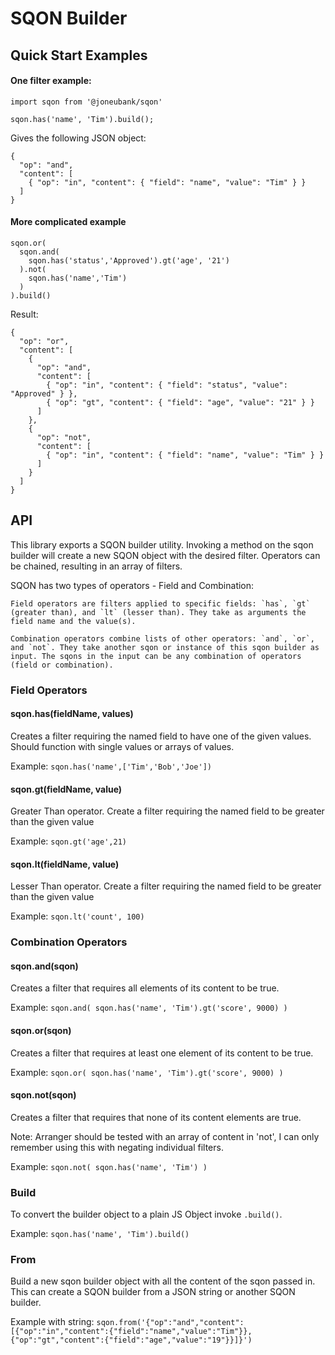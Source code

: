 # SQON Builder

## Quick Start Examples

#### One filter example:

```
import sqon from '@joneubank/sqon'

sqon.has('name', 'Tim').build();

```

Gives the following JSON object:

```
{
  "op": "and",
  "content": [
    { "op": "in", "content": { "field": "name", "value": "Tim" } }
  ]
}
```

#### More complicated example

```
sqon.or(
  sqon.and(
    sqon.has('status','Approved').gt('age', '21')
  ).not(
    sqon.has('name','Tim')
  )
).build()
```

Result:

```
{
  "op": "or",
  "content": [
    {
      "op": "and",
      "content": [
        { "op": "in", "content": { "field": "status", "value": "Approved" } },
        { "op": "gt", "content": { "field": "age", "value": "21" } }
      ]
    },
    {
      "op": "not",
      "content": [
        { "op": "in", "content": { "field": "name", "value": "Tim" } }
      ]
    }
  ]
}
```

## API

This library exports a SQON builder utility. Invoking a method on the sqon builder will create a new SQON object with the desired filter. Operators can be chained, resulting in an array of filters.

SQON has two types of operators - Field and Combination:

    Field operators are filters applied to specific fields: `has`, `gt` (greater than), and `lt` (lesser than). They take as arguments the field name and the value(s).

    Combination operators combine lists of other operators: `and`, `or`, and `not`. They take another sqon or instance of this sqon builder as input. The sqons in the input can be any combination of operators (field or combination).

### Field Operators

#### sqon.has(fieldName, values)

Creates a filter requiring the named field to have one of the given values. Should function with single values or arrays of values.

Example: `sqon.has('name',['Tim','Bob','Joe'])`

#### sqon.gt(fieldName, value)

Greater Than operator. Create a filter requiring the named field to be greater than the given value

Example: `sqon.gt('age',21)`

#### sqon.lt(fieldName, value)

Lesser Than operator. Create a filter requiring the named field to be greater than the given value

Example: `sqon.lt('count', 100)`

### Combination Operators

#### sqon.and(sqon)

Creates a filter that requires all elements of its content to be true.

Example: `sqon.and( sqon.has('name', 'Tim').gt('score', 9000) )`

#### sqon.or(sqon)

Creates a filter that requires at least one element of its content to be true.

Example: `sqon.or( sqon.has('name', 'Tim').gt('score', 9000) )`

#### sqon.not(sqon)

Creates a filter that requires that none of its content elements are true.

Note: Arranger should be tested with an array of content in 'not', I can only remember using this with negating individual filters.

Example: `sqon.not( sqon.has('name', 'Tim') )`

### Build

To convert the builder object to a plain JS Object invoke `.build()`.

Example: `sqon.has('name', 'Tim').build()`

### From

Build a new sqon builder object with all the content of the sqon passed in. This can create a SQON builder from a JSON string or another SQON builder.

Example with string: `sqon.from('{"op":"and","content":[{"op":"in","content":{"field":"name","value":"Tim"}},{"op":"gt","content":{"field":"age","value":"19"}}]}')`
